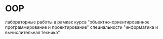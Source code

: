 # OOP
лабораторные работы в рамках курса "объектно-ориентированное программирование и проектирование" специальности "информатика и вычислительная техника"
